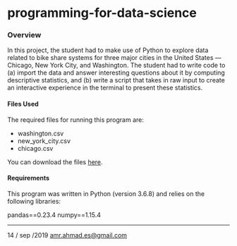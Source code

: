 # programming-for-data-science


### Overview

In this project, the student had to make use of Python to explore data related to bike share systems for three major cities in the United States — Chicago, New York City, and Washington. The student had to write code to (a) import the data and answer interesting questions about it by computing descriptive statistics, and (b) write a script that takes in raw input to create an interactive experience in the terminal to present these statistics.

#### Files Used

The required files for running this program are: 

* washington.csv
* new_york_city.csv
* chicago.csv

You can download the files [here](https://drive.google.com/open?id=1sfcOviwrgdNjnhghi6N4IOobMzDNGz4w).

#### Requirements

This program was written in Python (version 3.6.8) and relies on the following libraries:

pandas==0.23.4
numpy==1.15.4

---
14 / sep /2019 
amr.ahmad.es@gmail.com